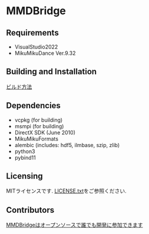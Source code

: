 # MMDBridge

## Requirements
 * VisualStudio2022
 * MikuMikuDance Ver.9.32

## Building and Installation
[ビルド方法](how_to_build.md)

## Dependencies
 * vcpkg (for building)
 * msmpi (for building)
 * DirectX SDK (June 2010)
 * MikuMikuFormats
 * alembic (includes: hdf5, ilmbase, szip, zlib)
 * python3
 * pybind11

## Licensing
MITライセンスです. [LICENSE.txt](LICENSE.txt)をご参照ください.

## Contributors
[MMDBridgeはオープンソースで誰でも開発に参加できます](https://github.com/uimac/mmdbridge/graphs/contributors)

